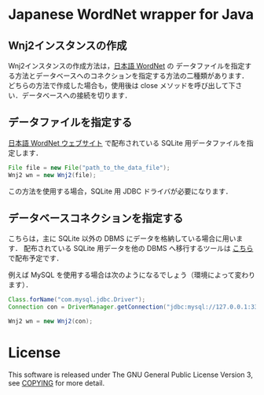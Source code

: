 # Japanese WordNet wrapper for Java
## Wnj2インスタンスの作成
Wnj2インスタンスの作成方法は，[日本語 WordNet](http://nlpwww.nict.go.jp/wn-ja/index.ja.html) の
データファイルを指定する方法とデータベースへのコネクションを指定する方法の二種類があります．
どちらの方法で作成した場合も，使用後は close メソッドを呼び出して下さい．データベースへの接続を切ります．


## データファイルを指定する
[日本語 WordNet ウェブサイト](http://nlpwww.nict.go.jp/wn-ja/index.ja.html) で配布されている SQLite 用データファイルを指定します．

```java
File file = new File("path_to_the_data_file");
Wnj2 wn = new Wnj2(file);
```

この方法を使用する場合，SQLite 用 JDBC ドライバが必要になります．

## データベースコネクションを指定する
こちらは，主に SQLite 以外の DBMS にデータを格納している場合に用います．
配布されている SQLite 用データを他の DBMS へ移行するツールは
[こちら](http://sourceforge.jp/projects/wnj2/releases/) で配布予定です．

例えば MySQL を使用する場合は次のようになるでしょう（環境によって変わります）．

```java
Class.forName("com.mysql.jdbc.Driver");
Connection con = DriverManager.getConnection("jdbc:mysql://127.0.0.1:3306/wnj", "wnj", "pass2wnj");

Wnj2 wn = new Wnj2(con);
```

# License
This software is released under The GNU General Public License Version 3, see [COPYING](COPYING) for more detail.
